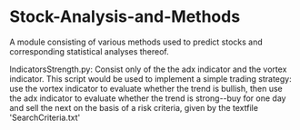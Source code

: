 # Stock-Analysis-and-Methods
A module consisting of various methods used to predict stocks and corresponding statistical analyses thereof.

IndicatorsStrength.py:
Consist only of the the adx indicator and the vortex indicator.
This script would be used to implement a simple trading strategy: use the vortex indicator to evaluate whether the trend is bullish,
then use the adx indicator to evaluate whether the trend is strong--buy for one day and sell the next on the basis of a risk criteria, given by the textfile 'SearchCriteria.txt'
